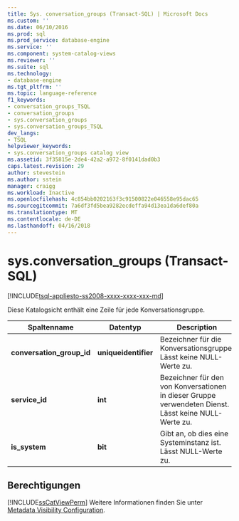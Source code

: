```yaml
---
title: Sys. conversation_groups (Transact-SQL) | Microsoft Docs
ms.custom: ''
ms.date: 06/10/2016
ms.prod: sql
ms.prod_service: database-engine
ms.service: ''
ms.component: system-catalog-views
ms.reviewer: ''
ms.suite: sql
ms.technology:
- database-engine
ms.tgt_pltfrm: ''
ms.topic: language-reference
f1_keywords:
- conversation_groups_TSQL
- conversation_groups
- sys.conversation_groups
- sys.conversation_groups_TSQL
dev_langs:
- TSQL
helpviewer_keywords:
- sys.conversation_groups catalog view
ms.assetid: 3f35815e-2de4-42a2-a972-8f0141dad0b3
caps.latest.revision: 29
author: stevestein
ms.author: sstein
manager: craigg
ms.workload: Inactive
ms.openlocfilehash: 4c854bb0202163f3c91500822e046558e95dac65
ms.sourcegitcommit: 7a6df3fd5bea9282ecdeffa94d13ea1da6def80a
ms.translationtype: MT
ms.contentlocale: de-DE
ms.lasthandoff: 04/16/2018
---
```

# <a name="sysconversationgroups-transact-sql"></a>sys.conversation_groups (Transact-SQL)
[!INCLUDE[tsql-appliesto-ss2008-xxxx-xxxx-xxx-md](../../includes/tsql-appliesto-ss2008-xxxx-xxxx-xxx-md.md)]

  Diese Katalogsicht enthält eine Zeile für jede Konversationsgruppe.  
  
|Spaltenname|Datentyp|Description|  
|-----------------|---------------|-----------------|  
|**conversation_group_id**|**uniqueidentifier**|Bezeichner für die Konversationsgruppe. Lässt keine NULL-Werte zu.|  
|**service_id**|**int**|Bezeichner für den von Konversationen in dieser Gruppe verwendeten Dienst. Lässt keine NULL-Werte zu.|  
|**is_system**|**bit**|Gibt an, ob dies eine Systeminstanz ist. Lässt NULL-Werte zu.|  
  
## <a name="permissions"></a>Berechtigungen  
 [!INCLUDE[ssCatViewPerm](../../includes/sscatviewperm-md.md)] Weitere Informationen finden Sie unter [Metadata Visibility Configuration](../../relational-databases/security/metadata-visibility-configuration.md).  
  
  
